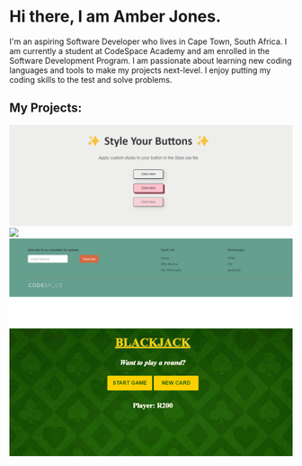 <!--My Introduction -->
# Hi there, I am Amber Jones. 
I'm an aspiring Software Developer who lives in Cape Town, South Africa. I am currently a student at CodeSpace Academy and am enrolled in the Software Development Program. I am passionate about learning new coding languages and tools to make my projects next-level. I enjoy putting my coding skills to the test and solve problems. 


<!--Possible profile banner-->


<!--Technologies and Frameworks -->


<!--Sills and languages -->


<!--Projects showcase -->
## My Projects:
<img src="mod_5.gif" width="auto"/> <img src="mod_7.gif" width="auto"/>
<img src="mod_8.gif" width="auto"/> <img src="mod_9.gif" width="auto"/>

<!--Social Links -->

<!--Contact info -->



